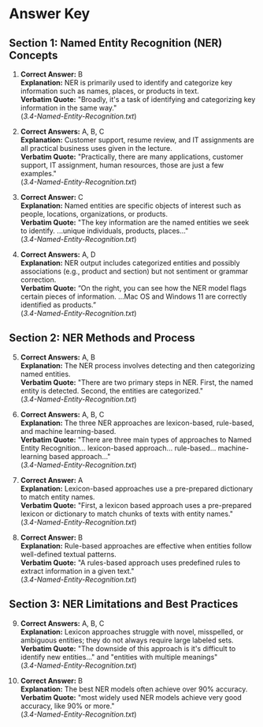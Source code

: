 # Answer Key

## Section 1: Named Entity Recognition (NER) Concepts

1. **Correct Answer:** B  
**Explanation:** NER is primarily used to identify and categorize key information such as names, places, or products in text.  
**Verbatim Quote:** "Broadly, it's a task of identifying and categorizing key information in the same way."  
(*3.4-Named-Entity-Recognition.txt*)

2. **Correct Answers:** A, B, C  
**Explanation:** Customer support, resume review, and IT assignments are all practical business uses given in the lecture.  
**Verbatim Quote:** "Practically, there are many applications, customer support, IT assignment, human resources, those are just a few examples."  
(*3.4-Named-Entity-Recognition.txt*)

3. **Correct Answer:** C  
**Explanation:** Named entities are specific objects of interest such as people, locations, organizations, or products.  
**Verbatim Quote:** "The key information are the named entities we seek to identify. ...unique individuals, products, places..."  
(*3.4-Named-Entity-Recognition.txt*)

4. **Correct Answers:** A, D  
**Explanation:** NER output includes categorized entities and possibly associations (e.g., product and section) but not sentiment or grammar correction.  
**Verbatim Quote:** “On the right, you can see how the NER model flags certain pieces of information. ...Mac OS and Windows 11 are correctly identified as products.”  
(*3.4-Named-Entity-Recognition.txt*)

## Section 2: NER Methods and Process

5. **Correct Answers:** A, B  
**Explanation:** The NER process involves detecting and then categorizing named entities.  
**Verbatim Quote:** "There are two primary steps in NER. First, the named entity is detected. Second, the entities are categorized."  
(*3.4-Named-Entity-Recognition.txt*)

6. **Correct Answers:** A, B, C  
**Explanation:** The three NER approaches are lexicon-based, rule-based, and machine learning-based.  
**Verbatim Quote:** "There are three main types of approaches to Named Entity Recognition... lexicon-based approach... rule-based... machine-learning based approach..."  
(*3.4-Named-Entity-Recognition.txt*)

7. **Correct Answer:** A  
**Explanation:** Lexicon-based approaches use a pre-prepared dictionary to match entity names.  
**Verbatim Quote:** "First, a lexicon based approach uses a pre-prepared lexicon or dictionary to match chunks of texts with entity names."  
(*3.4-Named-Entity-Recognition.txt*)

8. **Correct Answer:** B  
**Explanation:** Rule-based approaches are effective when entities follow well-defined textual patterns.  
**Verbatim Quote:** "A rules-based approach uses predefined rules to extract information in a given text."  
(*3.4-Named-Entity-Recognition.txt*)

## Section 3: NER Limitations and Best Practices

9. **Correct Answers:** A, B, C  
**Explanation:** Lexicon approaches struggle with novel, misspelled, or ambiguous entities; they do not always require large labeled sets.  
**Verbatim Quote:** "The downside of this approach is it's difficult to identify new entities..." and "entities with multiple meanings"  
(*3.4-Named-Entity-Recognition.txt*)

10. **Correct Answer:** B  
**Explanation:** The best NER models often achieve over 90% accuracy.  
**Verbatim Quote:** "most widely used NER models achieve very good accuracy, like 90% or more."  
(*3.4-Named-Entity-Recognition.txt*)
